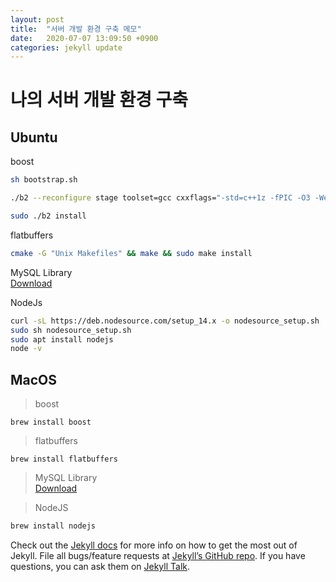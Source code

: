 ```yaml
---
layout: post
title:  "서버 개발 환경 구축 메모"
date:   2020-07-07 13:09:50 +0900
categories: jekyll update
---
```


# 나의 서버 개발 환경 구축 

## Ubuntu 

boost  

``` bash
sh bootstrap.sh 

./b2 --reconfigure stage toolset=gcc cxxflags="-std=c++1z -fPIC -O3 -Werror -Wno-unused-local-typedef -Wno-deprecated-declarations -Wno-unused-function" link=static,shared variant=release threading=multi linkflags="-fPIC"

sudo ./b2 install
```

flatbuffers
``` bash
cmake -G "Unix Makefiles" && make && sudo make install
```

MySQL Library  
[Download](https://dev.mysql.com/downloads/connector/cpp/)

NodeJs
``` bash
curl -sL https://deb.nodesource.com/setup_14.x -o nodesource_setup.sh
sudo sh nodesource_setup.sh
sudo apt install nodejs
node -v
```


## MacOS

> boost  
```
brew install boost
```

> flatbuffers   
```
brew install flatbuffers
```


> MySQL Library    
[Download](https://dev.mysql.com/downloads/connector/cpp/)


> NodeJS
```bash
brew install nodejs
```

Check out the [Jekyll docs][jekyll-docs] for more info on how to get the most out of Jekyll. File all bugs/feature requests at [Jekyll’s GitHub repo][jekyll-gh]. If you have questions, you can ask them on [Jekyll Talk][jekyll-talk].

[jekyll-docs]: https://jekyllrb.com/docs/home
[jekyll-gh]:   https://github.com/jekyll/jekyll
[jekyll-talk]: https://talk.jekyllrb.com/
